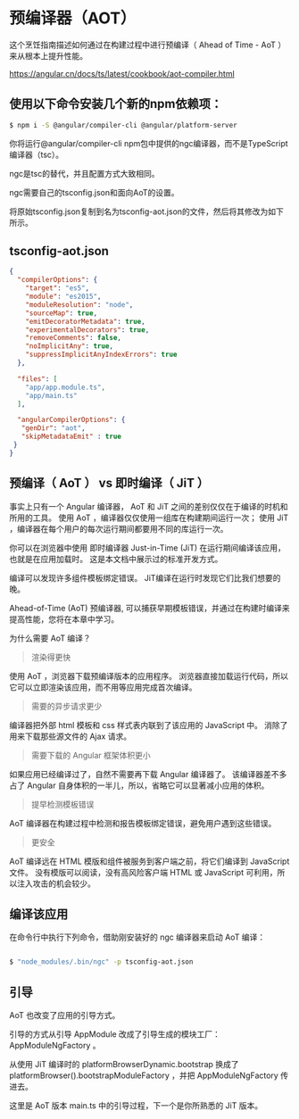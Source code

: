 # 预编译器（AOT）

这个烹饪指南描述如何通过在构建过程中进行预编译（ Ahead of Time - AoT ）来从根本上提升性能。

https://angular.cn/docs/ts/latest/cookbook/aot-compiler.html



## 使用以下命令安装几个新的npm依赖项：

```sh
$ npm i -S @angular/compiler-cli @angular/platform-server 

``` 
你将运行@angular/compiler-cli npm包中提供的ngc编译器，而不是TypeScript编译器（tsc）。

ngc是tsc的替代，并且配置方式大致相同。

ngc需要自己的tsconfig.json和面向AoT的设置。

将原始tsconfig.json复制到名为tsconfig-aot.json的文件，然后将其修改为如下所示。

## tsconfig-aot.json

```json
{
  "compilerOptions": {
    "target": "es5",
    "module": "es2015",
    "moduleResolution": "node",
    "sourceMap": true,
    "emitDecoratorMetadata": true,
    "experimentalDecorators": true,
    "removeComments": false,
    "noImplicitAny": true,
    "suppressImplicitAnyIndexErrors": true
  },

  "files": [
    "app/app.module.ts",
    "app/main.ts"
  ],

  "angularCompilerOptions": {
   "genDir": "aot",
   "skipMetadataEmit" : true
 }
}

``` 








## 预编译（ AoT ） vs 即时编译（ JiT ）

事实上只有一个 Angular 编译器， AoT 和 JiT 之间的差别仅仅在于编译的时机和所用的工具。 
使用 AoT ，编译器仅仅使用一组库在构建期间运行一次；
使用 JiT ，编译器在每个用户的每次运行期间都要用不同的库运行一次。


你可以在浏览器中使用 即时编译器 Just-in-Time (JiT) 在运行期间编译该应用，也就是在应用加载时。 这是本文档中展示过的标准开发方式。

编译可以发现许多组件模板绑定错误。 JiT编译在运行时发现它们比我们想要的晚。

Ahead-of-Time (AoT) 预编译器, 可以捕获早期模板错误，并通过在构建时编译来提高性能，您将在本章中学习。


为什么需要 AoT 编译？

> 渲染得更快

使用 AoT ，浏览器下载预编译版本的应用程序。 浏览器直接加载运行代码，所以它可以立即渲染该应用，而不用等应用完成首次编译。

> 需要的异步请求更少

编译器把外部 html 模板和 css 样式表内联到了该应用的 JavaScript 中。 消除了用来下载那些源文件的 Ajax 请求。

> 需要下载的 Angular 框架体积更小

如果应用已经编译过了，自然不需要再下载 Angular 编译器了。 该编译器差不多占了 Angular 自身体积的一半儿，所以，省略它可以显著减小应用的体积。

> 提早检测模板错误

AoT 编译器在构建过程中检测和报告模板绑定错误，避免用户遇到这些错误。

> 更安全

AoT 编译远在 HTML 模版和组件被服务到客户端之前，将它们编译到 JavaScript 文件。 没有模版可以阅读，没有高风险客户端 HTML 或 JavaScript 可利用，所以注入攻击的机会较少。


## 编译该应用

在命令行中执行下列命令，借助刚安装好的 ngc 编译器来启动 AoT 编译：  

```sh

$ "node_modules/.bin/ngc" -p tsconfig-aot.json

``` 


## 引导

AoT 也改变了应用的引导方式。

引导的方式从引导 AppModule 改成了引导生成的模块工厂： AppModuleNgFactory 。

从使用 JiT 编译时的 platformBrowserDynamic.bootstrap 换成了 platformBrowser().bootstrapModuleFactory ，并把 AppModuleNgFactory 传进去。

这里是 AoT 版本 main.ts 中的引导过程，下一个是你所熟悉的 JiT 版本。